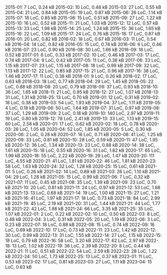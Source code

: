 ﻿2015-01:   7 LoC,   0.24 kB
2015-02:  10 LoC,   0.48 kB
2015-03:  27 LoC,   0.55 kB
2015-04:  21 LoC,   0.84 kB
2015-05:  19 LoC,   0.87 kB
2015-06:  26 LoC,   1.14 kB
2015-07:  18 LoC,   0.85 kB
2015-08:  15 LoC,   0.51 kB
2015-09:  27 LoC,   1.22 kB
2015-10:  16 LoC,   0.52 kB
2015-11:  21 LoC,   1.03 kB
2015-12:  12 LoC,   0.57 kB
2015-13:  33 LoC,   1.98 kB
2015-14:  25 LoC,   1.24 kB
2015-15:  36 LoC,   1.65 kB
2015-16:  22 LoC,   1.09 kB
2015-17:  24 LoC,   0.76 kB
2015-18:  17 LoC,   0.87 kB
2016-01:  20 LoC,   0.82 kB
2016-02:  18 LoC,   0.67 kB
2016-03:  11 LoC,   0.54 kB
2016-04:  14 LoC,   0.82 kB
2016-05:  15 LoC,   0.74 kB
2016-06:   6 LoC,   0.46 kB
2016-07:  23 LoC,   0.90 kB
2016-08:  30 LoC,   1.66 kB
2016-09:  18 LoC,   0.52 kB
2017-01:   6 LoC,   0.33 kB
2017-02:  10 LoC,   0.46 kB
2017-03:  17 LoC,   0.74 kB
2017-04:   9 LoC,   0.42 kB
2017-05:  11 LoC,   0.38 kB
2017-06:  33 LoC,   1.15 kB
2017-07:  23 LoC,   1.15 kB
2017-08:  18 LoC,   0.99 kB
2017-09:  32 LoC,   1.13 kB
2017-12:  22 LoC,   0.85 kB
2017-15:  21 LoC,   0.96 kB
2017-16:  38 LoC,   1.46 kB
2017-17:  11 LoC,   0.38 kB
2018-01:   9 LoC,   0.26 kB
2018-02:  17 LoC,   0.63 kB
2018-03:  18 LoC,   0.77 kB
2018-04:  29 LoC,   1.45 kB
2018-05:  22 LoC,   0.88 kB
2018-08:  20 LoC,   0.79 kB
2018-09:  37 LoC,   0.93 kB
2018-10:  36 LoC,   1.65 kB
2018-11:  21 LoC,   0.95 kB
2018-12:  27 LoC,   1.07 kB
2018-13:  31 LoC,   1.31 kB
2018-25:  13 LoC,   0.70 kB
2019-01:  12 LoC,   0.31 kB
2019-02:  18 LoC,   0.38 kB
2019-03:  54 LoC,   1.93 kB
2019-04:  37 LoC,   1.11 kB
2019-05:   4 LoC,   0.18 kB
2019-06:  50 LoC,   1.64 kB
2019-07:  31 LoC,   0.97 kB
2019-08:  37 LoC,   1.29 kB
2019-09:   2 LoC,   0.18 kB
2019-10: 140 LoC,   2.97 kB
2019-11:  19 LoC,   0.80 kB
2019-12:  78 LoC,   2.41 kB
2019-13:  33 LoC,   1.13 kB
2019-15:  60 LoC,   2.58 kB
2020-01:  17 LoC,   0.62 kB
2020-02:  18 LoC,   0.78 kB
2020-03:  26 LoC,   1.05 kB
2020-04:  52 LoC,   1.85 kB
2020-05:   5 LoC,   0.30 kB
2020-06:   2 LoC,   0.28 kB
2020-07:  16 LoC,   0.71 kB
2020-08:  41 LoC,   1.25 kB
2020-09:  33 LoC,   0.81 kB
2020-10:  28 LoC,   0.59 kB
2020-11:  47 LoC,   1.95 kB
2020-12:  36 LoC,   1.34 kB
2020-13:  23 LoC,   0.88 kB
2020-14:  38 LoC,   1.61 kB
2020-15:  18 LoC,   0.55 kB
2020-16:  31 LoC,   1.82 kB
2020-17:  65 LoC,   1.99 kB
2020-18:  55 LoC,   2.22 kB
2020-19:  29 LoC,   1.47 kB
2020-20: 111 LoC,   4.55 kB
2020-21:  41 LoC,   1.81 kB
2020-22:  46 LoC,   1.81 kB
2020-23:  58 LoC,   1.63 kB
2020-24:  32 LoC,   1.28 kB
2020-25:  15 LoC,   0.61 kB
2021-01:   5 LoC,   0.26 kB
2021-02:  14 LoC,   0.89 kB
2021-03:  26 LoC,   1.10 kB
2021-04:  29 LoC,   1.28 kB
2021-05:  15 LoC,   0.99 kB
2021-06:   7 LoC,   0.32 kB
2021-07:  11 LoC,   0.45 kB
2021-08:  35 LoC,   1.39 kB
2021-09:  23 LoC,   0.70 kB
2021-10:  20 LoC,   0.81 kB
2021-11:  24 LoC,   0.97 kB
2021-12:  53 LoC,   1.88 kB
2021-13:  13 LoC,   0.68 kB
2021-14:  19 LoC,   1.00 kB
2021-15:  27 LoC,   1.21 kB
2021-16:  41 LoC,   1.97 kB
2021-17:  18 LoC,   0.73 kB
2021-18:  84 LoC,   2.99 kB
2021-19:  45 LoC,   2.19 kB
2021-20:  31 LoC,   1.44 kB
2021-21:  44 LoC,   1.77 kB
2021-22:  42 LoC,   1.98 kB
2021-24:  66 LoC,   3.35 kB
2021-25:  35 LoC,   1.07 kB
2022-01:   2 LoC,   0.22 kB
2022-02:  10 LoC,   0.50 kB
2022-03:   8 LoC,   0.48 kB
2022-04:   3 LoC,   0.31 kB
2022-05:  20 LoC,   1.19 kB
2022-06:   3 LoC,   0.23 kB
2022-07:  18 LoC,   0.88 kB
2022-08:  15 LoC,   0.74 kB
2022-09:  16 LoC,   0.69 kB
2022-10:  17 LoC,   0.73 kB
2022-11:  23 LoC,   1.42 kB
2022-12:  30 LoC,   0.99 kB
2022-13:  31 LoC,   1.55 kB
2022-14:  27 LoC,   1.15 kB
2022-15:  18 LoC,   0.79 kB
2022-16:  58 LoC,   3.20 kB
2022-17:  62 LoC,   2.97 kB
2022-18:  13 LoC,   1.02 kB
2022-19:  36 LoC,   2.39 kB
2022-20:   8 LoC,   0.44 kB
2022-21:  11 LoC,   0.51 kB
2022-22:  54 LoC,   2.59 kB
2022-23:  28 LoC,   1.22 kB
2022-24:  50 LoC,   1.73 kB
2022-25:  13 LoC,   0.37 kB
2023-01:  11 LoC,   0.53 kB
2023-02:  17 LoC,   0.81 kB
2023-03:  27 LoC,   1.11 kB
2023-04:  15 LoC,   0.63 kB
